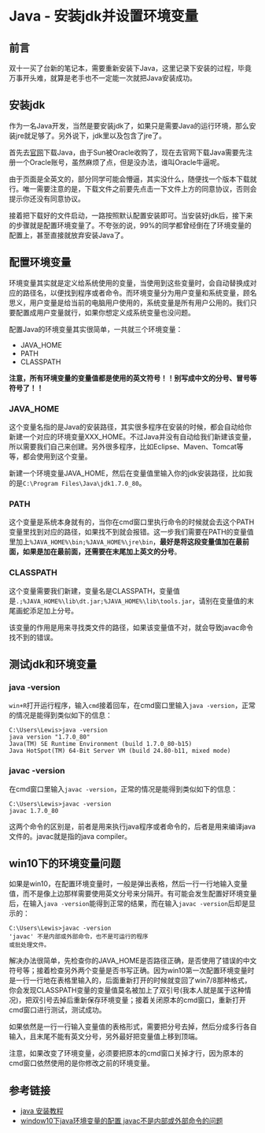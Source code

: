 # Java - 安装jdk并设置环境变量

## 前言

双十一买了台新的笔记本，需要重新安装下Java，这里记录下安装的过程，毕竟万事开头难，就算是老手也不一定能一次就把Java安装成功。

## 安装jdk

作为一名Java开发，当然是要安装jdk了，如果只是需要Java的运行环境，那么安装jre就足够了。另外说下，jdk里以及包含了jre了。

首先去[官网](https://www.oracle.com/technetwork/java/javase/downloads/jdk8-downloads-2133151.html)下载Java，由于Sun被Oracle收购了，现在去官网下载Java需要先注册一个Oracle账号，虽然麻烦了点，但是没办法，谁叫Oracle牛逼呢。

由于页面是全英文的，部分同学可能会懵逼，其实没什么，随便找一个版本下载就行。唯一需要注意的是，下载文件之前要先点击一下文件上方的同意协议，否则会提示你还没有同意协议。
<!--more-->

接着把下载好的文件启动，一路按照默认配置安装即可。当安装好jdk后，接下来的步骤就是配置环境变量了。不夸张的说，99%的同学都曾经倒在了环境变量的配置上，甚至直接就放弃安装Java了。

## 配置环境变量

环境变量其实就是定义给系统使用的变量，当使用到这些变量时，会自动替换成对应的路径名，以便找到程序或者命令。而环境变量分为用户变量和系统变量，顾名思义，用户变量是给当前的电脑用户使用的，系统变量是所有用户公用的。我们只要配置成用户变量就行，如果你想定义成系统变量也没问题。

配置Java的环境变量其实很简单，一共就三个环境变量：
* JAVA_HOME
* PATH
* CLASSPATH

**注意，所有环境变量的变量值都是使用的英文符号！！别写成中文的分号、冒号等符号了！！**

### JAVA_HOME

这个变量名指的是Java的安装路径，其实很多程序在安装的时候，都会自动给你新建一个对应的环境变量XXX_HOME。不过Java并没有自动给我们新建该变量，所以需要我们自己来创建。另外很多程序，比如Eclipse、Maven、Tomcat等等，都会使用到这个变量。

新建一个环境变量JAVA_HOME，然后在变量值里输入你的jdk安装路径，比如我的是`C:\Program Files\Java\jdk1.7.0_80`。

### PATH

这个变量是系统本身就有的，当你在cmd窗口里执行命令的时候就会去这个PATH变量里找到对应的路径，如果找不到就会报错。这一步我们需要在PATH的变量值里加上`%JAVA_HOME%\bin;%JAVA_HOME%\jre\bin`，**最好是将这段变量值加在最前面，如果是加在最前面，还需要在末尾加上英文的分号**。

### CLASSPATH

这个变量需要我们新建，变量名是CLASSPATH，变量值是`.;%JAVA_HOME%\lib\dt.jar;%JAVA_HOME%\lib\tools.jar`，请别在变量值的末尾画蛇添足加上分号。

该变量的作用是用来寻找类文件的路径，如果该变量值不对，就会导致javac命令找不到的错误。

## 测试jdk和环境变量

### java -version

`win+R`打开运行程序，输入`cmd`接着回车，在cmd窗口里输入`java -version`，正常的情况是能得到类似如下的信息：
```
C:\Users\Lewis>java -version
java version "1.7.0_80"
Java(TM) SE Runtime Environment (build 1.7.0_80-b15)
Java HotSpot(TM) 64-Bit Server VM (build 24.80-b11, mixed mode)
```

### javac -version

在cmd窗口里输入`javac -version`，正常的情况是能得到类似如下的信息：
```
C:\Users\Lewis>javac -version
javac 1.7.0_80
```

这两个命令的区别是，前者是用来执行java程序或者命令的，后者是用来编译java文件的。javac就是指的java compiler。

## win10下的环境变量问题

如果是win10，在配置环境变量时，一般是弹出表格，然后一行一行地输入变量值，而不是像上边那样需要使用英文分号来分隔开。有可能会发生配置好环境变量后，在输入`java -version`能得到正常的结果，而在输入`javac -version`后却是显示的：
```
C:\Users\Lewis>javac -version
'javac' 不是内部或外部命令，也不是可运行的程序
或批处理文件。
```

解决办法很简单，先检查你的JAVA_HOME是否路径正确，是否使用了错误的中文符号等；接着检查另外两个变量是否书写正确。因为win10第一次配置环境变量时是一行一行地在表格里输入的，后面重新打开的时候就变回了win7/8那种格式，你会发现CLASSPATH变量的变量值莫名被加上了双引号(我本人就是属于这种情况)，把双引号去掉后重新保存环境变量；接着关闭原本的cmd窗口，重新打开cmd窗口进行测试，测试成功。

如果依然是一行一行输入变量值的表格形式，需要把分号去掉，然后分成多行各自输入，且末尾不能有英文分号，另外最好把变量值上移到顶端。

注意，如果改变了环境变量，必须要把原本的cmd窗口关掉才行，因为原本的cmd窗口依然使用的是你修改之前的环境变量。

## 参考链接

* [java 安装教程](https://www.cnblogs.com/xuyangblog/p/5455381.html)
* [window10下java环境变量的配置 javac不是内部或外部命令的问题](https://www.cnblogs.com/weedboy/p/6920378.html)

